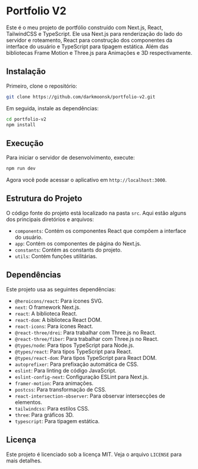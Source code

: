 # Portfolio V2

Este é o meu projeto de portfólio construído com Next.js, React, TailwindCSS e TypeScript. Ele usa Next.js para renderização do lado do servidor e roteamento, React para construção dos componentes da interface do usuário e TypeScript para tipagem estática. Além das bibliotecas Frame Motion e Three.js para Animações e 3D respectivamente.

## Instalação

Primeiro, clone o repositório:

```bash
git clone https://github.com/darkmoonsk/portfolio-v2.git
```

Em seguida, instale as dependências:

```bash
cd portfolio-v2
npm install
```

## Execução

Para iniciar o servidor de desenvolvimento, execute:

```bash
npm run dev
```

Agora você pode acessar o aplicativo em `http://localhost:3000`.

## Estrutura do Projeto

O código fonte do projeto está localizado na pasta `src`. Aqui estão alguns dos principais diretórios e arquivos:

- `components`: Contém os componentes React que compõem a interface do usuário.
- `app`: Contém os componentes de página do Next.js.
- `constants`: Contém as constants do projeto.
- `utils`: Contém funções utilitárias.

## Dependências

Este projeto usa as seguintes dependências:

- `@heroicons/react`: Para ícones SVG.
- `next`: O framework Next.js.
- `react`: A biblioteca React.
- `react-dom`: A biblioteca React DOM.
- `react-icons`: Para ícones React.
- `@react-three/drei`: Para trabalhar com Three.js no React.
- `@react-three/fiber`: Para trabalhar com Three.js no React.
- `@types/node`: Para tipos TypeScript para Node.js.
- `@types/react`: Para tipos TypeScript para React.
- `@types/react-dom`: Para tipos TypeScript para React DOM.
- `autoprefixer`: Para prefixação automática de CSS.
- `eslint`: Para linting de código JavaScript.
- `eslint-config-next`: Configuração ESLint para Next.js.
- `framer-motion`: Para animações.
- `postcss`: Para transformação de CSS.
- `react-intersection-observer`: Para observar intersecções de elementos.
- `tailwindcss`: Para estilos CSS.
- `three`: Para gráficos 3D.
- `typescript`: Para tipagem estática.

## Licença

Este projeto é licenciado sob a licença MIT. Veja o arquivo `LICENSE` para mais detalhes.
